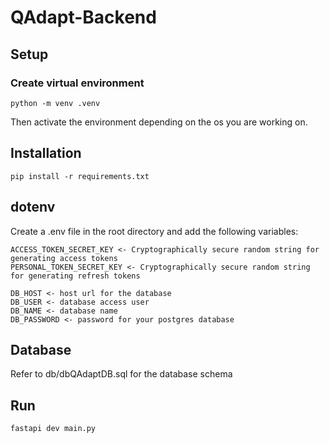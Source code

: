 # QAdapt-Backend

## Setup

### Create virtual environment
```
python -m venv .venv
```
Then activate the environment depending on the os you are working on.

## Installation
```
pip install -r requirements.txt
```

## dotenv
Create a .env file in the root directory and add the following variables:
```
ACCESS_TOKEN_SECRET_KEY <- Cryptographically secure random string for generating access tokens 
PERSONAL_TOKEN_SECRET_KEY <- Cryptographically secure random string for generating refresh tokens 

DB_HOST <- host url for the database
DB_USER <- database access user
DB_NAME <- database name
DB_PASSWORD <- password for your postgres database
```

## Database
Refer to db/dbQAdaptDB.sql for the database schema

## Run
```
fastapi dev main.py
```
